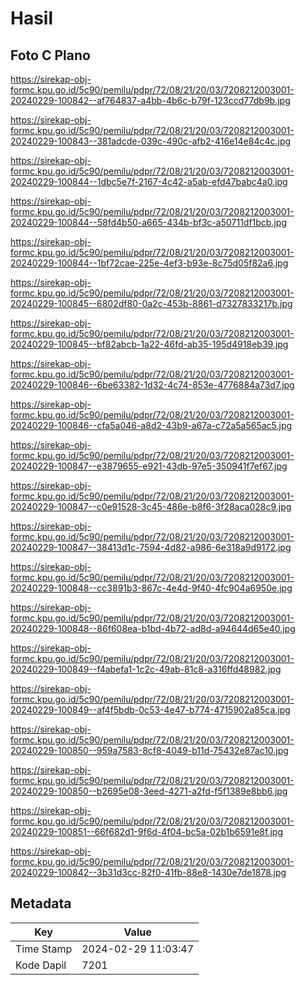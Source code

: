 # Hasil

## Foto C Plano

https://sirekap-obj-formc.kpu.go.id/5c90/pemilu/pdpr/72/08/21/20/03/7208212003001-20240229-100842--af764837-a4bb-4b6c-b79f-123ccd77db9b.jpg

https://sirekap-obj-formc.kpu.go.id/5c90/pemilu/pdpr/72/08/21/20/03/7208212003001-20240229-100843--381adcde-039c-490c-afb2-416e14e84c4c.jpg

https://sirekap-obj-formc.kpu.go.id/5c90/pemilu/pdpr/72/08/21/20/03/7208212003001-20240229-100844--1dbc5e7f-2167-4c42-a5ab-efd47babc4a0.jpg

https://sirekap-obj-formc.kpu.go.id/5c90/pemilu/pdpr/72/08/21/20/03/7208212003001-20240229-100844--58fd4b50-a665-434b-bf3c-a50711df1bcb.jpg

https://sirekap-obj-formc.kpu.go.id/5c90/pemilu/pdpr/72/08/21/20/03/7208212003001-20240229-100844--1bf72cae-225e-4ef3-b93e-8c75d05f82a6.jpg

https://sirekap-obj-formc.kpu.go.id/5c90/pemilu/pdpr/72/08/21/20/03/7208212003001-20240229-100845--6802df80-0a2c-453b-8861-d7327833217b.jpg

https://sirekap-obj-formc.kpu.go.id/5c90/pemilu/pdpr/72/08/21/20/03/7208212003001-20240229-100845--bf82abcb-1a22-46fd-ab35-195d4918eb39.jpg

https://sirekap-obj-formc.kpu.go.id/5c90/pemilu/pdpr/72/08/21/20/03/7208212003001-20240229-100846--6be63382-1d32-4c74-853e-4776884a73d7.jpg

https://sirekap-obj-formc.kpu.go.id/5c90/pemilu/pdpr/72/08/21/20/03/7208212003001-20240229-100846--cfa5a046-a8d2-43b9-a67a-c72a5a565ac5.jpg

https://sirekap-obj-formc.kpu.go.id/5c90/pemilu/pdpr/72/08/21/20/03/7208212003001-20240229-100847--e3879655-e921-43db-97e5-350941f7ef67.jpg

https://sirekap-obj-formc.kpu.go.id/5c90/pemilu/pdpr/72/08/21/20/03/7208212003001-20240229-100847--c0e91528-3c45-486e-b8f6-3f28aca028c9.jpg

https://sirekap-obj-formc.kpu.go.id/5c90/pemilu/pdpr/72/08/21/20/03/7208212003001-20240229-100847--38413d1c-7594-4d82-a986-6e318a9d9172.jpg

https://sirekap-obj-formc.kpu.go.id/5c90/pemilu/pdpr/72/08/21/20/03/7208212003001-20240229-100848--cc3891b3-867c-4e4d-9f40-4fc904a6950e.jpg

https://sirekap-obj-formc.kpu.go.id/5c90/pemilu/pdpr/72/08/21/20/03/7208212003001-20240229-100848--86f608ea-b1bd-4b72-ad8d-a94644d65e40.jpg

https://sirekap-obj-formc.kpu.go.id/5c90/pemilu/pdpr/72/08/21/20/03/7208212003001-20240229-100849--f4abefa1-1c2c-49ab-81c8-a316ffd48982.jpg

https://sirekap-obj-formc.kpu.go.id/5c90/pemilu/pdpr/72/08/21/20/03/7208212003001-20240229-100849--af4f5bdb-0c53-4e47-b774-4715902a85ca.jpg

https://sirekap-obj-formc.kpu.go.id/5c90/pemilu/pdpr/72/08/21/20/03/7208212003001-20240229-100850--959a7583-8cf8-4049-b11d-75432e87ac10.jpg

https://sirekap-obj-formc.kpu.go.id/5c90/pemilu/pdpr/72/08/21/20/03/7208212003001-20240229-100850--b2695e08-3eed-4271-a2fd-f5f1389e8bb6.jpg

https://sirekap-obj-formc.kpu.go.id/5c90/pemilu/pdpr/72/08/21/20/03/7208212003001-20240229-100851--66f682d1-9f6d-4f04-bc5a-02b1b6591e8f.jpg

https://sirekap-obj-formc.kpu.go.id/5c90/pemilu/pdpr/72/08/21/20/03/7208212003001-20240229-100842--3b31d3cc-82f0-41fb-88e8-1430e7de1878.jpg


## Metadata

| Key        | Value               |
| ---------- | ------------------- |
| Time Stamp | 2024-02-29 11:03:47 |
| Kode Dapil | 7201                |



